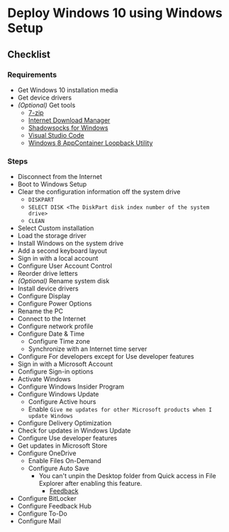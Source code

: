# Deploy Windows 10 using Windows Setup

## Checklist

### Requirements

- Get Windows 10 installation media
- Get device drivers
- _(Optional)_ Get tools
  - [7-zip](https://7-zip.org/)
  - [Internet Download Manager](https://www.internetdownloadmanager.com/)
  - [Shadowsocks for Windows](https://github.com/shadowsocks/shadowsocks-windows)
  - [Visual Studio Code](https://code.visualstudio.com/)
  - [Windows 8 AppContainer Loopback Utility](https://www.telerik.com/fiddler/add-ons)

### Steps

- Disconnect from the Internet
- Boot to Windows Setup
- Clear the configuration information off the system drive
  - `DISKPART`
  - `SELECT DISK <The DiskPart disk index number of the system drive>`
  - `CLEAN`
- Select Custom installation
- Load the storage driver
- Install Windows on the system drive
- Add a second keyboard layout
- Sign in with a local account
- Configure User Account Control
- Reorder drive letters
- _(Optional)_ Rename system disk
- Install device drivers
- Configure Display
- Configure Power Options
- Rename the PC
- Connect to the Internet
- Configure network profile
- Configure Date & Time
  - Configure Time zone
  - Synchronize with an Internet time server
- Configure For developers except for Use developer features
- Sign in with a Microsoft Account
- Configure Sign-in options
- Activate Windows
- Configure Windows Insider Program
- Configure Windows Update
  - Configure Active hours
  - Enable `Give me updates for other Microsoft products when I update Windows`
- Configure Delivery Optimization
- Check for updates in Windows Update
- Configure Use developer features
- Get updates in Microsoft Store
- Configure OneDrive
  - Enable Files On-Demand
  - Configure Auto Save
    - You can't unpin the Desktop folder from Quick access in File Explorer after enabling this feature.
      - [Feedback](https://aka.ms/AA3fe68)
- Configure BitLocker
- Configure Feedback Hub
- Configure To-Do
- Configure Mail
